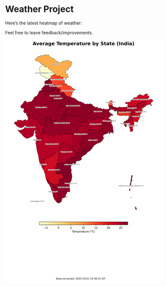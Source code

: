 # Weather Project

Here’s the latest heatmap of weather:

Feel free to leave feedback/improvements.

![India Heatmap](docs/assets/india_heatmap.png?v=DD6C42)
